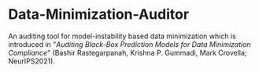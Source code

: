 # Data-Minimization-Auditor 
An auditing tool for model-instability based data minimization which is introduced in "<em>Auditing Black-Box Prediction Models for Data Minimization Compliance</em>" (Bashir Rastegarpanah, Krishna P. Gummadi, Mark Crovella; NeurIPS2021).
